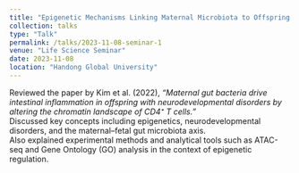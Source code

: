 ```yaml
---
title: "Epigenetic Mechanisms Linking Maternal Microbiota to Offspring Neurodevelopment"
collection: talks
type: "Talk"
permalink: /talks/2023-11-08-seminar-1
venue: "Life Science Seminar"
date: 2023-11-08
location: "Handong Global University"
---
```


Reviewed the paper by Kim et al. (2022), *“Maternal gut bacteria drive intestinal inflammation in offspring with neurodevelopmental disorders by altering the chromatin landscape of CD4⁺ T cells.”*  
Discussed key concepts including epigenetics, neurodevelopmental disorders, and the maternal–fetal gut microbiota axis.  
Also explained experimental methods and analytical tools such as ATAC-seq and Gene Ontology (GO) analysis in the context of epigenetic regulation.
